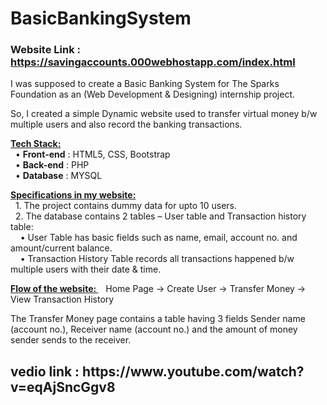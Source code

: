 # BasicBankingSystem    <h3> Website Link : https://savingaccounts.000webhostapp.com/index.html   </h2>

I was supposed to create a Basic Banking System for The Sparks Foundation as an (Web Development & Designing) internship project.

So, I created a simple Dynamic website used to transfer virtual money b/w multiple users and also record the banking transactions.

<b><u>Tech Stack:</u></b> <br>
&nbsp; •	<b>Front-end</b> : HTML5, CSS, Bootstrap <br>
&nbsp; •	<b>Back-end</b> : PHP <br>
&nbsp; •	<b>Database</b> : MYSQL <br>

<b><u>Specifications in my website:</b> </u><br>
&nbsp; 1.	The project contains dummy data for upto 10 users.   <br>
&nbsp; 2.	The database contains 2 tables – User table  and Transaction history table:  <br>
&nbsp;&nbsp;&nbsp; •	User Table has basic fields such as name, email, account no. and amount/current balance.  <br>
&nbsp;&nbsp;&nbsp; •	Transaction History Table records all transactions happened b/w multiple users with their date & time.  <br>

<b><u>Flow of the website: </u></b>&nbsp;&nbsp; Home Page -> Create User -> Transfer Money -> View Transaction History  <br>

The Transfer Money page contains a table having 3 fields Sender name (account no.), Receiver name (account no.) and the amount of money sender sends to the receiver.

<h2>vedio link : https://www.youtube.com/watch?v=eqAjSncGgv8</h2>
